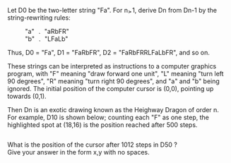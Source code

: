   <p>Let D0 be the two-letter string &quot;Fa&quot;.  For n<img src='images/symbol_ge.gif' width='10' height='12' alt='&ge;' border='0' style='vertical-align:middle;' />1, derive Dn from Dn-1 by the string-rewriting rules:</p>    <p style="margin-left:40px;">&quot;a&quot; <img src='images/symbol_maps.gif' width='15' height='7' alt='&rarr;' border='0' style='vertical-align:middle;' /> &quot;aRbFR&quot;<br />  &quot;b&quot; <img src='images/symbol_maps.gif' width='15' height='7' alt='&rarr;' border='0' style='vertical-align:middle;' /> &quot;LFaLb&quot;</p>    <p>Thus, D0 = &quot;Fa&quot;, D1 = &quot;FaRbFR&quot;, D2 = &quot;FaRbFRRLFaLbFR&quot;, and so on.</p>    <p>These strings can be interpreted as instructions to a computer graphics program, with &quot;F&quot; meaning &quot;draw forward one unit&quot;, &quot;L&quot; meaning &quot;turn left 90 degrees&quot;, &quot;R&quot; meaning &quot;turn right 90 degrees&quot;, and &quot;a&quot; and &quot;b&quot; being ignored.  The initial position of the computer cursor is (0,0), pointing up towards (0,1).</p>    <p>Then Dn is an exotic drawing known as the Heighway Dragon of order n.  For example, D10 is shown below; counting each &quot;F&quot; as one step, the highlighted spot at (18,16) is the position reached after 500 steps.</p>      <img src="project/images/p_220.gif" alt="" />    <p>What is the position of the cursor after 1012 steps in D50 ?<br />  Give your answer in the form x,y with no spaces.</p>    